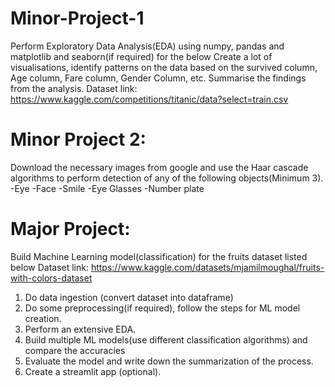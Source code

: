 # Minor-Project-1

Perform Exploratory Data Analysis(EDA) using numpy, pandas and matplotlib and seaborn(if required) for the below Create a lot of visualisations, identify patterns on the data based on the survived column, Age column, Fare column, Gender Column, etc. Summarise the findings from the analysis. Dataset link: https://www.kaggle.com/competitions/titanic/data?select=train.csv

# Minor Project 2:

Download the necessary images from google and use the Haar cascade algorithms to
perform detection of any of the following objects(Minimum 3).
-Eye
-Face
-Smile
-Eye Glasses
-Number plate

# Major Project:

Build Machine Learning model(classification) for the fruits dataset listed below
Dataset link: https://www.kaggle.com/datasets/mjamilmoughal/fruits-with-colors-dataset
1. Do data ingestion (convert dataset into dataframe)
2. Do some preprocessing(if required), follow the steps for ML model creation.
3. Perform an extensive EDA.
4. Build multiple ML models(use different classification algorithms) and compare the
accuracies
5. Evaluate the model and write down the summarization of the process.
6. Create a streamlit app (optional).
